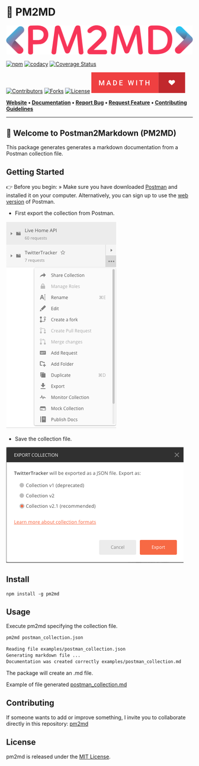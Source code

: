 # 🏤 PM2MD

[![Banner representing Postman2Markdown (PM2MD)][pm2md]][0]

[![npm][npm]][3]
[![codacy][codacy]][9]
[![Coverage Status](https://coveralls.io/repos/github/sebastienrousseau/pm2md/badge.svg?branch=main)][8]
<!-- [![Coverage Status](https://img.shields.io/coveralls/github/sebastienrousseau/pm2md/solid.svg?branch=main&style=for-the-badge\&color=blueviolet)](https://coveralls.io/github/sebastienrousseau/pm2md?branch=main) -->
[![Contributors][contributors-shield]][contributors-url]
[![Forks][forks-shield]][forks-url]
[![License](https://img.shields.io/badge/License-MIT-green.svg?style=for-the-badge\&color=ff69b4)][4]
![Made with Love][7]

**[Website](https://pm2md.o) • [Documentation](https://pm2md/docs/) 
• [Report Bug](https://github.com/sebastienrousseau/pm2md/issues) 
• [Request Feature](https://github.com/sebastienrousseau/pm2md/issues) 
• [Contributing Guidelines](https://github.com/sebastienrousseau/pm2md/blob/master/.github/CONTRIBUTING.md)**

***

## 👋 Welcome to Postman2Markdown (PM2MD) 

This package generates generates a markdown documentation from a Postman
collection file.

## Getting Started

👉 Before you begin: » Make sure you have downloaded [Postman][1] and installed
it on your computer. Alternatively, you can sign up to use the [web version][2]
of Postman.

- First export the collection from Postman.

![Drag Racing][5]

- Save the collection file.

![Drag Racing][6]

## Install

```npm
npm install -g pm2md
```

## Usage

Execute pm2md specifying the collection file.

```bash
pm2md postman_collection.json 
```

```bash
Reading file examples/postman_collection.json
Generating markdown file ...
Documentation was created correctly examples/postman_collection.md

```
The package will create an .md file.

Example of file generated
[postman_collection.md](examples/postman_collection.md)

## Contributing
If someone wants to add or improve something, I invite you to collaborate
directly in this repository: 
[pm2md](https://github.com/sebastienrousseau/pm2md.git)

## License
pm2md is released under the
[MIT License](https://opensource.org/licenses/MIT).

[pm2md]: https://raw.githubusercontent.com/sebastienrousseau/pm2md/master/assets/pm2md-logo.svg "Postman2Markdown (PM2MD)" 
[npm]: https://img.shields.io/npm/v/sebastienrousseau/pm2md.svg?style=for-the-badge\&color=f14041
[codacy]: https://img.shields.io/codacy/grade/f20b5f4e5e6649a9a4ec25df87b6dc08?style=for-the-badge
[contributors-shield]: https://img.shields.io/github/contributors/sebastienrousseau/pm2md.svg?style=for-the-badge
[contributors-url]: https://github.com/sebastienrousseau/pm2md/graphs/contributors
[forks-shield]: https://img.shields.io/github/forks/sebastienrousseau/pm2md.svg?style=for-the-badge
[forks-url]: https://github.com/sebastienrousseau/pm2md/network/members

[0]: https://pm2md.io
[1]: https://www.postman.com/downloads/
[2]: https://www.postman.com/
[3]: https://www.npmjs.com/@sebastienrousseau/pm2md
[4]: https://opensource.org/licenses/MIT
[5]: https://raw.githubusercontent.com/sebastienrousseau/pm2md/master/resources/export_collection.png
[6]: https://raw.githubusercontent.com/sebastienrousseau/pm2md/master/resources/export.png
[7]: https://raw.githubusercontent.com/sebastienrousseau/pm2md/master/assets/made-with-love.svg
[8]: https://coveralls.io/github/sebastienrousseau/pm2md?branch=main
[9]: https://app.codacy.com/gh/sebastienrousseau/pm2md/

